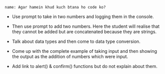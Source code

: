 ```ngMeta
name: Agar hamein khud kuch btana ho code ko?
```

- Use prompt to take in two numbers and logging them in the console.

- Then use prompt to add two numbers. Here the student will realise that they cannot be added but are concatenated because they are strings.

- Talk about data types and then come to data type conversion.

- Come up with the complete example of taking input and then showing the output as the addition of numbers which were input.

- Add link to alert() & confirm() functions but do not explain about them.